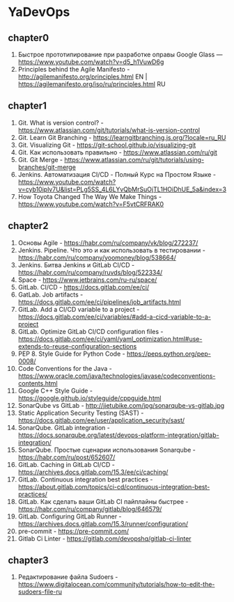 # YaDevOps

## chapter0

1. Быстрое прототипирование при разработке оправы Google Glass — https://www.youtube.com/watch?v=d5_h1VuwD6g
2. Principles behind the Agile Manifesto - http://agilemanifesto.org/principles.html EN | https://agilemanifesto.org/iso/ru/principles.html RU

## chapter1

1. Git. What is version control? - https://www.atlassian.com/git/tutorials/what-is-version-control
2. Git. Learn Git Branching - https://learngitbranching.js.org/?locale=ru_RU
3. Git. Visualizing Git - https://git-school.github.io/visualizing-git
4. Git. Как использовать правильно - https://www.atlassian.com/ru/git
5. Git. Git Merge - https://www.atlassian.com/ru/git/tutorials/using-branches/git-merge
6. Jenkins. Автоматизация CI/CD - Полный Курс на Простом Языке - https://www.youtube.com/watch?v=cyb10iplv7U&list=PLg5SS_4L6LYvQbMrSuOjTL1HOiDhUE_5a&index=3
7. How Toyota Changed The Way We Make Things - https://www.youtube.com/watch?v=F5vtCRFRAK0

## chapter2

1. Основы Agile - https://habr.com/ru/company/vk/blog/272237/
2. Jenkins. Pipeline. Что это и как использовать в тестировании - https://habr.com/ru/company/yoomoney/blog/538664/
3. Jenkins. Битва Jenkins и GitLab CI/CD - https://habr.com/ru/company/ruvds/blog/522334/
4. Space - https://www.jetbrains.com/ru-ru/space/
5. GitLab. CI/CD - https://docs.gitlab.com/ee/ci/
6. GatLab. Job artifacts - https://docs.gitlab.com/ee/ci/pipelines/job_artifacts.html
7. GitLab. Add a CI/CD variable to a project - https://docs.gitlab.com/ee/ci/variables/#add-a-cicd-variable-to-a-project
8. GitLab. Optimize GitLab CI/CD configuration files - https://docs.gitlab.com/ee/ci/yaml/yaml_optimization.html#use-extends-to-reuse-configuration-sections
9. PEP 8. Style Guide for Python Code - https://peps.python.org/pep-0008/
10. Code Conventions for the Java - https://www.oracle.com/java/technologies/javase/codeconventions-contents.html
11. Google C++ Style Guide - https://google.github.io/styleguide/cppguide.html
12. SonarQube vs GitLab - http://jietubike.com/jpg/sonarqube-vs-gitlab.jpg
13. Static Application Security Testing (SAST) - https://docs.gitlab.com/ee/user/application_security/sast/
14. SonarQube. GitLab integration - https://docs.sonarqube.org/latest/devops-platform-integration/gitlab-integration/
15. SonarQube. Простые сценарии использования Sonarqube - https://habr.com/ru/post/652607/
16. GitLab. Caching in GitLab CI/CD - https://archives.docs.gitlab.com/15.3/ee/ci/caching/
17. GitLab. Continuous integration best practices - https://about.gitlab.com/topics/ci-cd/continuous-integration-best-practices/
18. GitLab. Как сделать ваши GitLab CI пайплайны быстрее - https://habr.com/ru/company/gitlab/blog/646579/
19. GitLab. Configuring GitLab Runner - https://archives.docs.gitlab.com/15.3/runner/configuration/
20. pre-commit - https://pre-commit.com/
21. Gitlab Ci Linter - https://gitlab.com/devopshq/gitlab-ci-linter

## chapter3

1. Редактирование файла Sudoers - https://www.digitalocean.com/community/tutorials/how-to-edit-the-sudoers-file-ru
